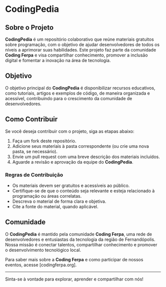 # CodingPedia

## Sobre o Projeto

**CodingPedia** é um repositório colaborativo que reúne materiais gratuitos sobre programação, com o objetivo de ajudar desenvolvedores de todos os níveis a aprimorar suas habilidades. Este projeto faz parte da comunidade **Coding Ferpa** e visa compartilhar conhecimento, promover a inclusão digital e fomentar a inovação na área de tecnologia.

## Objetivo

O objetivo principal do **CodingPedia** é disponibilizar recursos educativos, como tutoriais, artigos e exemplos de código, de maneira organizada e acessível, contribuindo para o crescimento da comunidade de desenvolvedores.

## Como Contribuir

Se você deseja contribuir com o projeto, siga as etapas abaixo:

1. Faça um fork deste repositório.
2. Adicione seus materiais à pasta correspondente (ou crie uma nova pasta, se necessário).
3. Envie um pull request com uma breve descrição dos materiais incluídos.
4. Aguarde a revisão e aprovação da equipe do **CodingPedia**.

### Regras de Contribuição

- Os materiais devem ser gratuitos e acessíveis ao público.
- Certifique-se de que o conteúdo seja relevante e esteja relacionado à programação ou áreas correlatas.
- Descreva o material de forma clara e objetiva.
- Cite a fonte do material, quando aplicável.

## Comunidade

O **CodingPedia** é mantido pela comunidade **Coding Ferpa**, uma rede de desenvolvedores e entusiastas da tecnologia da região de Fernandópolis. Nossa missão é conectar talentos, compartilhar conhecimento e promover o desenvolvimento tecnológico local.

Para saber mais sobre a **Coding Ferpa** e como participar de nossos eventos, acesse [codingferpa.org].

---

Sinta-se à vontade para explorar, aprender e compartilhar com nós!
